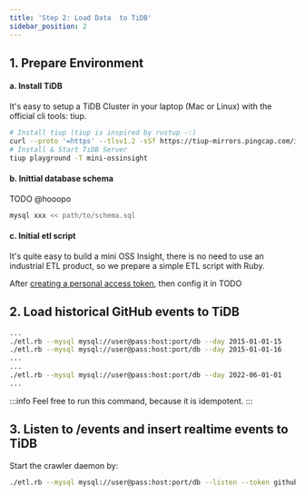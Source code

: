 ```yaml
---
title: 'Step 2: Load Data  to TiDB'
sidebar_position: 2
---
```


## 1. Prepare Environment

#### a. Install TiDB
It's easy to setup a TiDB Cluster in your laptop (Mac or Linux) with the official cli tools: tiup.

```bash
# Install tiup (tiup is inspired by rustup -:)
curl --proto '=https' --tlsv1.2 -sSf https://tiup-mirrors.pingcap.com/install.sh | sh
# Install & Start TiDB Server
tiup playground -T mini-ossinsight
```

#### b. Inittial database schema

TODO @hooopo

```bash
mysql xxx << path/to/schema.sql
```

#### c. Initial etl script

It's quite easy to build a mini OSS Insight, there is no need to use an industrial ETL product, so we prepare a simple ETL script with Ruby.

After [creating a personal access token](/workshop/mini-ossinsight/find-data-source#creating-a-personal-access-token), then config it in TODO


## 2. Load historical GitHub events to TiDB

```bash
...
./etl.rb --mysql mysql://user@pass:host:port/db --day 2015-01-01-15
./etl.rb --mysql mysql://user@pass:host:port/db --day 2015-01-01-16
...
...
./etl.rb --mysql mysql://user@pass:host:port/db --day 2022-06-01-01
...
```

:::info
Feel free to run this command, because it is idempotent.
:::

## 3. Listen to /events and insert realtime events to TiDB

Start the crawler daemon by:

```bash
./etl.rb --mysql mysql://user@pass:host:port/db --listen --token github-personal-token1,token2,token3
```
